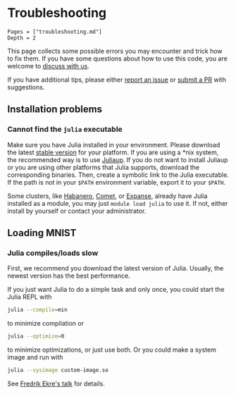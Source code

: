 # Troubleshooting

```@contents
Pages = ["troubleshooting.md"]
Depth = 2
```

This page collects some possible errors you may encounter and trick how to fix them.
If you have some questions about how to use this code, you are welcome to
[discuss with us](https://github.com/singularitti/MNIST.jl/discussions).

If you have additional tips, please either
[report an issue](https://github.com/singularitti/MNIST.jl/issues/new) or
[submit a PR](https://github.com/singularitti/MNIST.jl/compare) with suggestions.

## Installation problems

### Cannot find the `julia` executable

Make sure you have Julia installed in your environment. Please download the latest
[stable version](https://julialang.org/downloads/#current_stable_release) for your platform.
If you are using a *nix system, the recommended way is to use
[Juliaup](https://github.com/JuliaLang/juliaup). If you do not want to install Juliaup
or you are using other platforms that Julia supports, download the corresponding binaries.
Then, create a symbolic link to the Julia executable. If the path is not in your `$PATH`
environment variable, export it to your `$PATH`.

Some clusters, like
[Habanero](https://confluence.columbia.edu/confluence/display/rcs/Habanero+HPC+Cluster+User+Documentation),
[Comet](https://www.sdsc.edu/support/user_guides/comet.html),
or [Expanse](https://www.sdsc.edu/services/hpc/expanse/index.html),
already have Julia installed as a module, you may
just `module load julia` to use it. If not, either install by yourself or contact your
administrator.

## Loading MNIST

### Julia compiles/loads slow

First, we recommend you download the latest version of Julia. Usually, the newest version
has the best performance.

If you just want Julia to do a simple task and only once, you could start the Julia REPL with

```bash
julia --compile=min
```

to minimize compilation or

```bash
julia --optimize=0
```

to minimize optimizations, or just use both. Or you could make a system image
and run with

```bash
julia --sysimage custom-image.so
```

See [Fredrik Ekre's talk](https://youtu.be/IuwxE3m0_QQ?t=313) for details.
